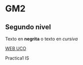# GM2
## Segundo nivel

Texto en **negrita** o texto en *cursiva*

[WEB UCO](www.uco.es)

Practica1 IS
